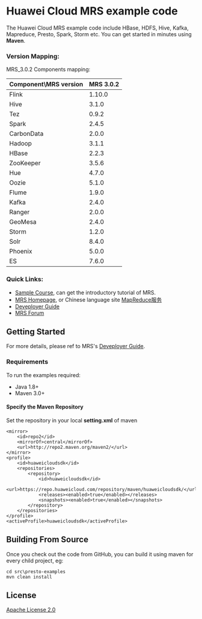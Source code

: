 # Huawei Cloud MRS example code

The Huawei Cloud MRS example code include HBase, HDFS, Hive, Kafka, Mapreduce, Presto, Spark, Storm etc. You can get started in minutes using **Maven**.

### Version Mapping:

MRS_3.0.2 Components mapping:

| Component\MRS version | MRS 3.0.2 |
| --------------------- | --------- |
| Flink                 | 1.10.0    |
| Hive                  | 3.1.0     |
| Tez                   | 0.9.2     |
| Spark                 | 2.4.5     |
| CarbonData            | 2.0.0     |
| Hadoop                | 3.1.1     |
| HBase                 | 2.2.3     |
| ZooKeeper             | 3.5.6     |
| Hue                   | 4.7.0     |
| Oozie                 | 5.1.0     |
| Flume                 | 1.9.0     |
| Kafka                 | 2.4.0     |
| Ranger                | 2.0.0     |
| GeoMesa               | 2.4.0     |
| Storm                 | 1.2.0     |
| Solr                  | 8.4.0     |
| Phoenix               | 5.0.0     |
| ES                    | 7.6.0     |

### Quick Links:

- [Sample Course](https://education.huaweicloud.com:8443/courses/course-v1:HuaweiX+CBUCNXE006+Self-paced/about?isAuth=0&cfrom=hwc), can get the introductory tutorial of MRS.
- [MRS Homepage](https://www.huaweicloud.com/en-us/product/mrs.html), or Chinese language site [MapReduce服务](https://www.huaweicloud.com/product/mrs.html)
- [Deveployer Guide](https://support.huaweicloud.com/devg-mrs/mrs_06_0001.html)
- [MRS Forum](https://bbs.huaweicloud.com/forum/forum-612-1.html)

## Getting Started

For more details, please ref to MRS's [Deveployer Guide](https://support.huaweicloud.com/devg-mrs/mrs_06_0001.html).

### Requirements

To run the examples required:

- Java 1.8+
- Maven 3.0+

#### Specify the Maven Repository

 Set the repository in your local **setting.xml** of maven

```
<mirror>
    <id>repo2</id>
    <mirrorOf>central</mirrorOf>
    <url>http://repo2.maven.org/maven2/</url>
</mirror>
<profile>
    <id>huaweicloudsdk</id>
    <repositories>
        <repository>
            <id>huaweicloudsdk</id>
            <url>https://repo.huaweicloud.com/repository/maven/huaweicloudsdk/</url>
            <releases><enabled>true</enabled></releases>
            <snapshots><enabled>true</enabled></snapshots>
        </repository>
    </repositories>
</profile>
<activeProfile>huaweicloudsdk</activeProfile>
```

## Building From Source

Once you check out the code from GitHub, you can build it using maven for every child project, eg:

```
cd src\presto-examples
mvn clean install
```

## License

[Apache License 2.0](https://www.apache.org/licenses/LICENSE-2.0.html)